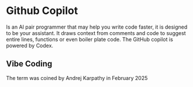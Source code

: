 # Github Copilot
Is an AI pair programmer that may help you write code faster, it is designed to be your assistant.
It draws context from comments and code to suggest entire lines, functions or even boiler plate code.
The GitHub copilot is powered by Codex.

## Vibe Coding
The term was coined by Andrej Karpathy in February 2025
